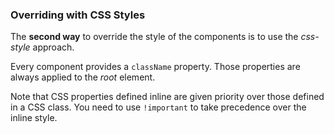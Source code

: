 ### Overriding with CSS Styles

The **second way** to override the style of the components is to use the *css-style* approach.

Every component provides a `className` property. Those properties are always applied to the *root* element.

Note that CSS properties defined inline are given priority over those defined
in a CSS class. You need to use `!important` to take precedence over the inline style.

